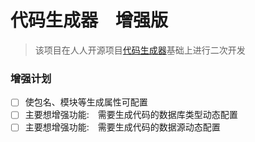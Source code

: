# 代码生成器　增强版

> 该项目在人人开源项目[代码生成器](https://gitee.com/renrenio/renren-generator
)基础上进行二次开发

### 增强计划

+ [ ] 使包名、模块等生成属性可配置
+ [ ] 主要想增强功能:　需要生成代码的数据库类型动态配置
+ [ ] 主要想增强功能:　需要生成代码的数据源动态配置
